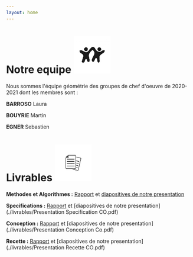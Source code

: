 ```yaml
---
layout: home
---
```


# **Notre equipe** ![](./images/equipe.png)

Nous sommes l'équipe géométrie des groupes de chef d'oeuvre de 2020-2021 dont les membres sont :

**BARROSO** Laura

**BOUYRIE** Martin

**EGNER** Sebastien

# **Livrables** ![](./images/livrable.png)

**Methodes et Algorithmes :** [Rapport](./livrables/Chef_doeuvre_BARROSO_BOUYRIE_EGNER.pdf) et [diapositives de notre presentation](./livrables/presentation_methodes_algorithmes.pdf)

**Specifications :** [Rapport](./livrables/Chef_d_Oeuvre_Specifications.pdf) et [diapositives de notre presentation](./livrables/Presentation Specification CO.pdf)

**Conception :** [Rapport](./livrables/CO_Conception_BARROSO_BOUYRIE_EGNER.pdf) et [diapositives de notre presentation](./livrables/Presentation Conception Co.pdf)

**Recette :** [Rapport](./livrables/Chef_doeuvre_recette_BARROSO_BOUYRIE_EGNER.pdf) et [diapositives de notre presentation](./livrables/Presentation Recette CO.pdf)
